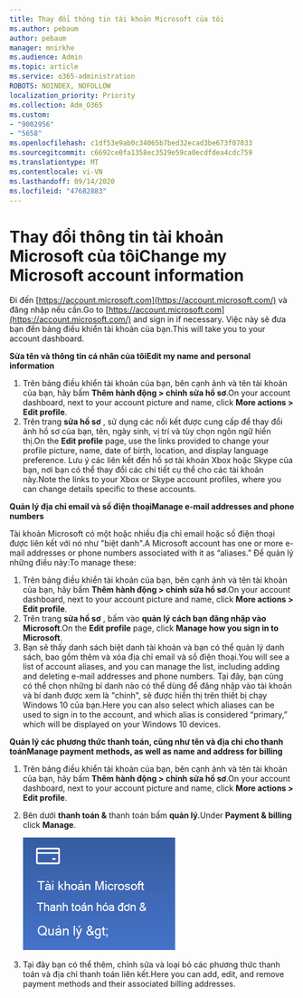 ```yaml
---
title: Thay đổi thông tin tài khoản Microsoft của tôi
ms.author: pebaum
author: pebaum
manager: mnirkhe
ms.audience: Admin
ms.topic: article
ms.service: o365-administration
ROBOTS: NOINDEX, NOFOLLOW
localization_priority: Priority
ms.collection: Adm_O365
ms.custom:
- "9002956"
- "5658"
ms.openlocfilehash: c1df53e9ab0c34065b7bed32ecad3be673f07033
ms.sourcegitcommit: c6692ce0fa1358ec3529e59ca0ecdfdea4cdc759
ms.translationtype: MT
ms.contentlocale: vi-VN
ms.lasthandoff: 09/14/2020
ms.locfileid: "47682883"
---
```

# <a name="change-my-microsoft-account-information"></a><span data-ttu-id="3b173-102">Thay đổi thông tin tài khoản Microsoft của tôi</span><span class="sxs-lookup"><span data-stu-id="3b173-102">Change my Microsoft account information</span></span>

<span data-ttu-id="3b173-103">Đi đến [https://account.microsoft.com](https://account.microsoft.com/) và đăng nhập nếu cần.</span><span class="sxs-lookup"><span data-stu-id="3b173-103">Go to [https://account.microsoft.com](https://account.microsoft.com/) and sign in if necessary.</span></span> <span data-ttu-id="3b173-104">Việc này sẽ đưa bạn đến bảng điều khiển tài khoản của bạn.</span><span class="sxs-lookup"><span data-stu-id="3b173-104">This will take you to your account dashboard.</span></span>  

<span data-ttu-id="3b173-105">**Sửa tên và thông tin cá nhân của tôi**</span><span class="sxs-lookup"><span data-stu-id="3b173-105">**Edit my name and personal information**</span></span>

1. <span data-ttu-id="3b173-106">Trên bảng điều khiển tài khoản của bạn, bên cạnh ảnh và tên tài khoản của bạn, hãy bấm **Thêm hành động > chỉnh sửa hồ sơ**.</span><span class="sxs-lookup"><span data-stu-id="3b173-106">On your account dashboard, next to your account picture and name, click **More actions > Edit profile**.</span></span>
2. <span data-ttu-id="3b173-107">Trên trang **sửa hồ sơ** , sử dụng các nối kết được cung cấp để thay đổi ảnh hồ sơ của bạn, tên, ngày sinh, vị trí và tùy chọn ngôn ngữ hiển thị.</span><span class="sxs-lookup"><span data-stu-id="3b173-107">On the **Edit profile** page, use the links provided to change your profile picture, name, date of birth, location, and display language preference.</span></span> <span data-ttu-id="3b173-108">Lưu ý các liên kết đến hồ sơ tài khoản Xbox hoặc Skype của bạn, nơi bạn có thể thay đổi các chi tiết cụ thể cho các tài khoản này.</span><span class="sxs-lookup"><span data-stu-id="3b173-108">Note the links to your Xbox or Skype account profiles, where you can change details specific to these accounts.</span></span>

<span data-ttu-id="3b173-109">**Quản lý địa chỉ email và số điện thoại**</span><span class="sxs-lookup"><span data-stu-id="3b173-109">**Manage e-mail addresses and phone numbers**</span></span>

<span data-ttu-id="3b173-110">Tài khoản Microsoft có một hoặc nhiều địa chỉ email hoặc số điện thoại được liên kết với nó như "biệt danh".</span><span class="sxs-lookup"><span data-stu-id="3b173-110">A Microsoft account has one or more e-mail addresses or phone numbers associated with it as “aliases.”</span></span> <span data-ttu-id="3b173-111">Để quản lý những điều này:</span><span class="sxs-lookup"><span data-stu-id="3b173-111">To manage these:</span></span>

1. <span data-ttu-id="3b173-112">Trên bảng điều khiển tài khoản của bạn, bên cạnh ảnh và tên tài khoản của bạn, hãy bấm **Thêm hành động > chỉnh sửa hồ sơ**.</span><span class="sxs-lookup"><span data-stu-id="3b173-112">On your account dashboard, next to your account picture and name, click **More actions > Edit profile**.</span></span>
2. <span data-ttu-id="3b173-113">Trên trang **sửa hồ sơ** , bấm vào **quản lý cách bạn đăng nhập vào Microsoft**.</span><span class="sxs-lookup"><span data-stu-id="3b173-113">On the **Edit profile** page, click **Manage how you sign in to Microsoft**.</span></span> 
3. <span data-ttu-id="3b173-114">Bạn sẽ thấy danh sách biệt danh tài khoản và bạn có thể quản lý danh sách, bao gồm thêm và xóa địa chỉ email và số điện thoại.</span><span class="sxs-lookup"><span data-stu-id="3b173-114">You will see a list of account aliases, and you can manage the list, including adding and deleting e-mail addresses and phone numbers.</span></span> <span data-ttu-id="3b173-115">Tại đây, bạn cũng có thể chọn những bí danh nào có thể dùng để đăng nhập vào tài khoản và bí danh được xem là "chính", sẽ được hiển thị trên thiết bị chạy Windows 10 của bạn.</span><span class="sxs-lookup"><span data-stu-id="3b173-115">Here you can also select which aliases can be used to sign in to the account, and which alias is considered “primary,” which will be displayed on your Windows 10 devices.</span></span>

<span data-ttu-id="3b173-116">**Quản lý các phương thức thanh toán, cũng như tên và địa chỉ cho thanh toán**</span><span class="sxs-lookup"><span data-stu-id="3b173-116">**Manage payment methods, as well as name and address for billing**</span></span> 

1. <span data-ttu-id="3b173-117">Trên bảng điều khiển tài khoản của bạn, bên cạnh ảnh và tên tài khoản của bạn, hãy bấm **Thêm hành động > chỉnh sửa hồ sơ**.</span><span class="sxs-lookup"><span data-stu-id="3b173-117">On your account dashboard, next to your account picture and name, click **More actions > Edit profile**.</span></span>
2. <span data-ttu-id="3b173-118">Bên dưới **thanh toán &** thanh toán bấm **quản lý**.</span><span class="sxs-lookup"><span data-stu-id="3b173-118">Under **Payment & billing** click **Manage**.</span></span>

    ![Quản lý thanh toán và thanh toán](media/manage-account.png)

3. <span data-ttu-id="3b173-120">Tại đây bạn có thể thêm, chỉnh sửa và loại bỏ các phương thức thanh toán và địa chỉ thanh toán liên kết.</span><span class="sxs-lookup"><span data-stu-id="3b173-120">Here you can add, edit, and remove payment methods and their associated billing addresses.</span></span> 
